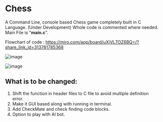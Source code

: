 # Chess
A Command Line, console based Chess game completely built in C Language. (Under Development)
Whole code is commented where needed.
Main File is "**main.c**".

Flowchart of code : https://miro.com/app/board/uXjVL7OZ6BQ=/?share_link_id=313781785368

![image](https://github.com/user-attachments/assets/413d754f-9614-4c44-b021-e2e5d1fd2f91)

![image](https://github.com/user-attachments/assets/c2155b79-8e19-470f-b10c-98a96872e26a)

## What is to be changed:
1. Shift the function in header files to C file to avoid multiple definition error.
2. Make it GUI based along with running in terminal.
3. Add CheckMate and check finding code blocks.
4. Option to play with AI bot.
